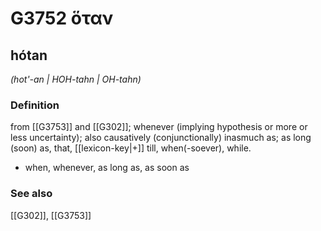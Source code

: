 # G3752 ὅταν

## hótan

_(hot'-an | HOH-tahn | OH-tahn)_

### Definition

from [[G3753]] and [[G302]]; whenever (implying hypothesis or more or less uncertainty); also causatively (conjunctionally) inasmuch as; as long (soon) as, that, [[lexicon-key|+]] till, when(-soever), while.

- when, whenever, as long as, as soon as

### See also

[[G302]], [[G3753]]

